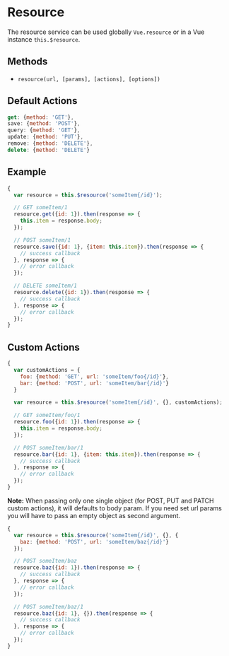 # Resource

The resource service can be used globally `Vue.resource` or in a Vue instance `this.$resource`.

## Methods

* `resource(url, [params], [actions], [options])`

## Default Actions

```js
get: {method: 'GET'},
save: {method: 'POST'},
query: {method: 'GET'},
update: {method: 'PUT'},
remove: {method: 'DELETE'},
delete: {method: 'DELETE'}
```

## Example

```js
{
  var resource = this.$resource('someItem{/id}');

  // GET someItem/1
  resource.get({id: 1}).then(response => {
    this.item = response.body;
  });

  // POST someItem/1
  resource.save({id: 1}, {item: this.item}).then(response => {
    // success callback
  }, response => {
    // error callback
  });

  // DELETE someItem/1
  resource.delete({id: 1}).then(response => {
    // success callback
  }, response => {
    // error callback
  });
}
```

## Custom Actions

```js
{
  var customActions = {
    foo: {method: 'GET', url: 'someItem/foo{/id}'},
    bar: {method: 'POST', url: 'someItem/bar{/id}'}
  }

  var resource = this.$resource('someItem{/id}', {}, customActions);

  // GET someItem/foo/1
  resource.foo({id: 1}).then(response => {
    this.item = response.body;
  });

  // POST someItem/bar/1
  resource.bar({id: 1}, {item: this.item}).then(response => {
    // success callback
  }, response => {
    // error callback
  });
}
```

**Note:** When passing only one single object (for POST, PUT and PATCH custom actions), it will defaults to body param. If you need set url params you will have to pass an empty object as second argument.

```js
{
  var resource = this.$resource('someItem{/id}', {}, {
    baz: {method: 'POST', url: 'someItem/baz{/id}'}
  });

  // POST someItem/baz
  resource.baz({id: 1}).then(response => {
    // success callback
  }, response => {
    // error callback
  });

  // POST someItem/baz/1
  resource.baz({id: 1}, {}).then(response => {
    // success callback
  }, response => {
    // error callback
  });
}
```
